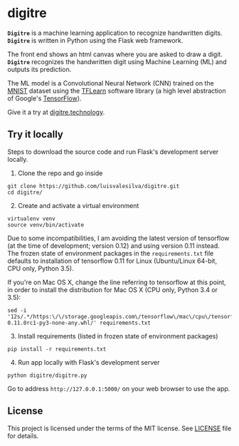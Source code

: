 # digitre

**`Digitre`** is a machine learning application to recognize handwritten digits. **`Digitre`** is written in Python using the Flask web framework.

The front end shows an html canvas where you are asked to draw a digit. **`Digitre`** recognizes the handwritten digit using Machine Learning (ML) and outputs its prediction.

The ML model is a Convolutional Neural Network (CNN) trained on the [MNIST](http://yann.lecun.com/exdb/mnist/) dataset using the [TFLearn](http://tflearn.org/) software library (a high level abstraction of Google's [TensorFlow](https://www.tensorflow.org/)).

Give it a try at [digitre.technology](http://digitre.technology).

## Try it locally

Steps to download the source code and run Flask's development server locally.

1. Clone the repo and go inside
```shell
git clone https://github.com/luisvalesilva/digitre.git
cd digitre/
```

2. Create and activate a virtual environment
```shell
virtualenv venv
source venv/bin/activate
```

Due to some incompatibilities, I am avoiding the latest version of tensorflow (at the time of development; version 0.12) and using version 0.11 instead. The frozen state of environment packages in the `requirements.txt` file defaults to installation of tensorflow 0.11 for Linux (Ubuntu/Linux 64-bit, CPU only, Python 3.5).

If you're on Mac OS X, change the line referring to tensorflow at this point, in order to install the distribution for Mac OS X (CPU only, Python 3.4 or 3.5):
 ```shell
sed -i '12s/.*/https:\/\/storage.googleapis.com\/tensorflow\/mac\/cpu\/tensorflow-0.11.0rc1-py3-none-any.whl/' requirements.txt
```  

3. Install requirements (listed in frozen state of environment packages)
```shell
pip install -r requirements.txt
```

4. Run app locally with Flask's development server
```shell
python digitre/digitre.py
```
Go to address `http://127.0.0.1:5000/` on your web browser to use the app.


## License

This project is licensed under the terms of the MIT license. See [LICENSE](LICENSE) file for details.
